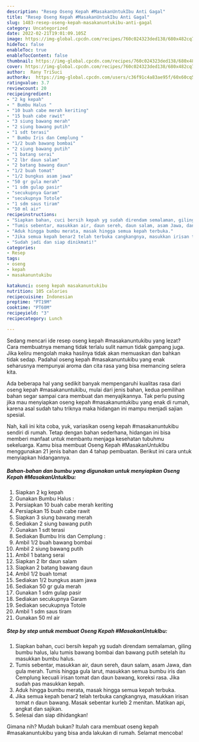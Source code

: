 ```yaml
---
description: "Resep Oseng Kepah #MasakanUntukIbu Anti Gagal"
title: "Resep Oseng Kepah #MasakanUntukIbu Anti Gagal"
slug: 1483-resep-oseng-kepah-masakanuntukibu-anti-gagal
category: Uncategorized
date: 2022-02-21T19:01:09.105Z
image: https://img-global.cpcdn.com/recipes/760c024323ded138/680x482cq70/oseng-kepah-masakanuntukibu-foto-resep-utama.jpg
hideToc: false
enableToc: true
enableTocContent: false
thumbnail: https://img-global.cpcdn.com/recipes/760c024323ded138/680x482cq70/oseng-kepah-masakanuntukibu-foto-resep-utama.jpg
cover: https://img-global.cpcdn.com/recipes/760c024323ded138/680x482cq70/oseng-kepah-masakanuntukibu-foto-resep-utama.jpg
author:  Rany TriSuci
authorAv:  https://img-global.cpcdn.com/users/c36f91c4a83ae95f/60x60cq50/avatar.jpg
ratingvalue: 3.7
reviewcount: 20
recipeingredient:
- "2 kg kepah"
- " Bumbu Halus "
- "10 buah cabe merah keriting"
- "15 buah cabe rawit"
- "3 siung bawang merah"
- "2 siung bawang putih"
- "1 sdt terasi"
- " Bumbu Iris dan Cemplung "
- "1/2 buah bawang bombai"
- "2 siung bawang putih"
- "1 batang serai"
- "2 lbr daun salam"
- "2 batang bawang daun"
- "1/2 buah tomat"
- "1/2 bungkus asam jawa"
- "50 gr gula merah"
- "1 sdm gulap pasir"
- "secukupnya Garam"
- "secukupnya Totole"
- "1 sdm saus tiram"
- "50 ml air"
recipeinstructions:
- "Siapkan bahan, cuci bersih kepah yg sudah direndam semalaman, giling bumbu halus, lalu tumis bawang bombai dan bawang putih setelah itu masukkan bumbu halus."
- "Tumis sebentar, masukkan air, daun sereh, daun salam, asam Jawa, dan gula merah. Tumis hingga gula larut, masukkan semua bumbu iris dan Cemplung kecuali irisan tomat dan daun bawang, koreksi rasa. Jika sudah pas masukkan kepah."
- "Aduk hingga bumbu merata, masak hingga semua kepah terbuka."
- "Jika semua kepah benar2 telah terbuka cangkangnya, masukkan irisan tomat n daun bawang. Masak sebentar kurleb 2 menitan. Matikan api, angkat dan sajikan."
- "Sudah jadi dan siap dinikmati!"
categories:
- Resep
tags:
- oseng
- kepah
- masakanuntukibu

katakunci: oseng kepah masakanuntukibu 
nutrition: 105 calories
recipecuisine: Indonesian
preptime: "PT19M"
cooktime: "PT60M"
recipeyield: "3"
recipecategory: Lunch

---
```



Sedang mencari ide resep oseng kepah #masakanuntukibu yang lezat? Cara membuatnya memang tidak terlalu sulit namun tidak gampang juga. Jika keliru mengolah maka hasilnya tidak akan memuaskan dan bahkan tidak sedap. Padahal oseng kepah #masakanuntukibu yang enak seharusnya mempunyai aroma dan cita rasa yang bisa memancing selera kita.




Ada beberapa hal yang sedikit banyak mempengaruhi kualitas rasa dari oseng kepah #masakanuntukibu, mulai dari jenis bahan, kedua pemilihan bahan segar sampai cara membuat dan menyajikannya. Tak perlu pusing jika mau menyiapkan oseng kepah #masakanuntukibu yang enak di rumah, karena asal sudah tahu triknya maka hidangan ini mampu menjadi sajian spesial.


Nah, kali ini kita coba, yuk, variasikan oseng kepah #masakanuntukibu sendiri di rumah. Tetap dengan bahan sederhana, hidangan ini bisa memberi manfaat untuk membantu menjaga kesehatan tubuhmu sekeluarga. Kamu bisa membuat Oseng Kepah #MasakanUntukIbu menggunakan 21 jenis bahan dan 4 tahap pembuatan. Berikut ini cara untuk menyiapkan hidangannya.

<!--inarticleads1-->

##### Bahan-bahan dan bumbu yang digunakan untuk menyiapkan Oseng Kepah #MasakanUntukIbu:

1. Siapkan 2 kg kepah
1. Gunakan  Bumbu Halus :
1. Persiapkan 10 buah cabe merah keriting
1. Persiapkan 15 buah cabe rawit
1. Siapkan 3 siung bawang merah
1. Sediakan 2 siung bawang putih
1. Gunakan 1 sdt terasi
1. Sediakan  Bumbu Iris dan Cemplung :
1. Ambil 1/2 buah bawang bombai
1. Ambil 2 siung bawang putih
1. Ambil 1 batang serai
1. Siapkan 2 lbr daun salam
1. Siapkan 2 batang bawang daun
1. Ambil 1/2 buah tomat
1. Sediakan 1/2 bungkus asam jawa
1. Sediakan 50 gr gula merah
1. Gunakan 1 sdm gulap pasir
1. Sediakan secukupnya Garam
1. Sediakan secukupnya Totole
1. Ambil 1 sdm saus tiram
1. Gunakan 50 ml air




<!--inarticleads2-->

##### Step by step untuk membuat Oseng Kepah #MasakanUntukIbu:

1. Siapkan bahan, cuci bersih kepah yg sudah direndam semalaman, giling bumbu halus, lalu tumis bawang bombai dan bawang putih setelah itu masukkan bumbu halus.
1. Tumis sebentar, masukkan air, daun sereh, daun salam, asam Jawa, dan gula merah. Tumis hingga gula larut, masukkan semua bumbu iris dan Cemplung kecuali irisan tomat dan daun bawang, koreksi rasa. Jika sudah pas masukkan kepah.
1. Aduk hingga bumbu merata, masak hingga semua kepah terbuka.
1. Jika semua kepah benar2 telah terbuka cangkangnya, masukkan irisan tomat n daun bawang. Masak sebentar kurleb 2 menitan. Matikan api, angkat dan sajikan.
1. Selesai dan siap dihidangkan!



Gimana nih? Mudah bukan? Itulah cara membuat oseng kepah #masakanuntukibu yang bisa anda lakukan di rumah. Selamat mencoba!
